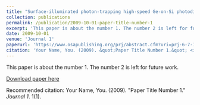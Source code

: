 ```yaml
---
title: "Surface-illuminated photon-trapping high-speed Ge-on-Si photodiodes with improved efficiency up to 1700 nm"
collection: publications
permalink: /publication/2009-10-01-paper-title-number-1
excerpt: 'This paper is about the number 1. The number 2 is left for future work.'
date: 2009-10-01
venue: 'Journal 1'
paperurl: 'https://www.osapublishing.org/prj/abstract.cfm?uri=prj-6-7-734'
citation: 'Your Name, You. (2009). &quot;Paper Title Number 1.&quot; <i>Journal 1</i>. 1(1).'
---
```

This paper is about the number 1. The number 2 is left for future work.

[Download paper here](https://www.osapublishing.org/prj/abstract.cfm?uri=prj-6-7-734)

Recommended citation: Your Name, You. (2009). "Paper Title Number 1." <i>Journal 1</i>. 1(1).